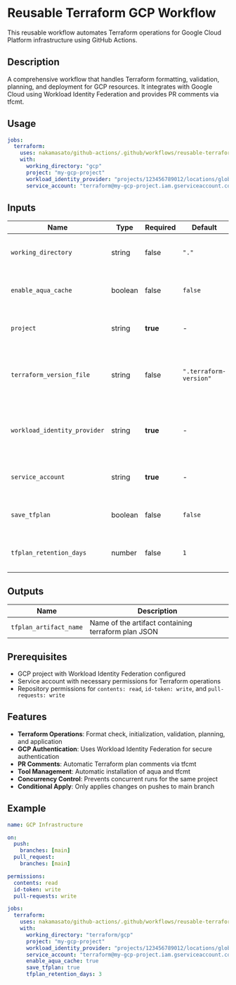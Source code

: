# Reusable Terraform GCP Workflow

This reusable workflow automates Terraform operations for Google Cloud Platform infrastructure using GitHub Actions.

## Description

A comprehensive workflow that handles Terraform formatting, validation, planning, and deployment for GCP resources. It integrates with Google Cloud using Workload Identity Federation and provides PR comments via tfcmt.

## Usage

```yaml
jobs:
  terraform:
    uses: nakamasato/github-actions/.github/workflows/reusable-terraform-gcp.yml@main
    with:
      working_directory: "gcp"
      project: "my-gcp-project"
      workload_identity_provider: "projects/123456789012/locations/global/workloadIdentityPools/my-pool/providers/my-provider"
      service_account: "terraform@my-gcp-project.iam.gserviceaccount.com"
```

## Inputs

| Name | Type | Required | Default | Description |
|------|------|----------|---------|-------------|
| `working_directory` | string | false | `"."` | Directory containing Terraform configuration |
| `enable_aqua_cache` | boolean | false | `false` | Enable caching for aqua tool installations |
| `project` | string | **true** | - | GCP project name for concurrency control |
| `terraform_version_file` | string | false | `".terraform-version"` | File containing Terraform version (uses 'latest' if not found) |
| `workload_identity_provider` | string | **true** | - | GCP Workload Identity Provider resource name |
| `service_account` | string | **true** | - | GCP service account email for authentication |
| `save_tfplan` | boolean | false | `false` | Save Terraform plan as artifact |
| `tfplan_retention_days` | number | false | `1` | Number of days to retain Terraform plan artifact |

## Outputs

| Name | Description |
|------|-------------|
| `tfplan_artifact_name` | Name of the artifact containing terraform plan JSON |

## Prerequisites

- GCP project with Workload Identity Federation configured
- Service account with necessary permissions for Terraform operations
- Repository permissions for `contents: read`, `id-token: write`, and `pull-requests: write`

## Features

- **Terraform Operations**: Format check, initialization, validation, planning, and application
- **GCP Authentication**: Uses Workload Identity Federation for secure authentication
- **PR Comments**: Automatic Terraform plan comments via tfcmt
- **Tool Management**: Automatic installation of aqua and tfcmt
- **Concurrency Control**: Prevents concurrent runs for the same project
- **Conditional Apply**: Only applies changes on pushes to main branch

## Example

```yaml
name: GCP Infrastructure

on:
  push:
    branches: [main]
  pull_request:
    branches: [main]

permissions:
  contents: read
  id-token: write
  pull-requests: write

jobs:
  terraform:
    uses: nakamasato/github-actions/.github/workflows/reusable-terraform-gcp.yml@main
    with:
      working_directory: "terraform/gcp"
      project: "my-gcp-project"
      workload_identity_provider: "projects/123456789012/locations/global/workloadIdentityPools/my-pool/providers/my-provider"
      service_account: "terraform@my-gcp-project.iam.gserviceaccount.com"
      enable_aqua_cache: true
      save_tfplan: true
      tfplan_retention_days: 3
```
